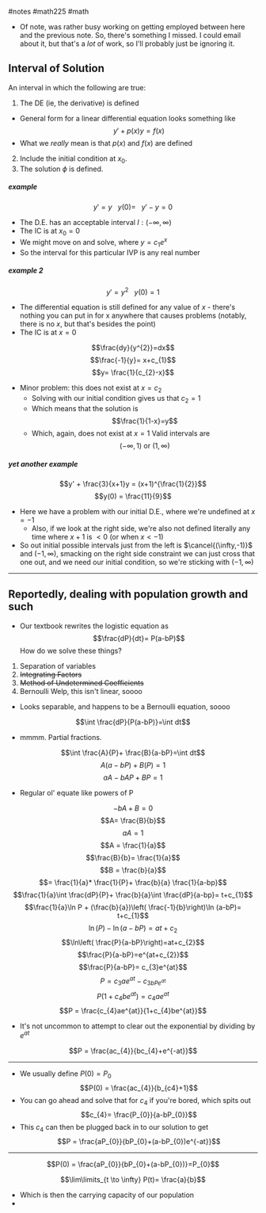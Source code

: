 #notes #math225 #math 
- Of note, was rather busy working on getting employed between here and the previous note. So, there's something I missed. I could email about it, but that's a *lot* of work, so I'll probably just be ignoring it.
## Interval of Solution
An interval in which the following are true:
1. The DE (ie, the derivative) is defined

- General form for a linear differential equation looks something like $$y' + p(x)y = f(x)$$
- What we *really* mean is that $p(x)$ and $f(x)$ are defined
2. Include the initial condition at $x_{0}$.
3. The solution $\phi$ is defined.

##### example
$$y' = y \ \ \ y(0)= \ \ \ y' -y =0$$
- The D.E. has an acceptable interval $I:(-\infty,\infty)$
- The IC is at $x_{0}=0$
- We might move on and solve, where $y=c_{1}e^{x}$
- So the interval for this particular IVP is any real number

##### example 2
$$y'=y^{2}\ \ \ y(0)=1$$
- The differential equation is still defined for any value of $x$ - there's nothing you can put in for x anywhere that causes problems (notably, there is no $x$, but that's besides the point)
- The IC is at $x=0$

$$\frac{dy}{y^{2}}=dx$$
$$\frac{-1}{y}= x+c_{1}$$
$$y= \frac{1}{c_{2}-x}$$
- Minor problem: this does not exist at $x=c_{2}$
	- Solving with our initial condition gives us that $c_{2}=1$
	- Which means that the solution is $$\frac{1}{1-x}=y$$
	- Which, again, does not exist at $x=1$
	Valid intervals are 
$$(-\infty,1) \text{ or } (1,\infty)$$
##### yet another example

$$y' + \frac{3}{x+1}y = (x+1)^{\frac{1}{2}}$$
$$y(0) = \frac{11}{9}$$
- Here we have a problem with our initial D.E., where we're undefined at $x=-1$
	- Also, if we look at the right side, we're also not defined literally any time where $x+1$ is $<0$ (or when $x< -1$)
- So out initial possible intervals just from the left is $\cancel{(\infty,-1)}$ and $(-1,\infty)$, smacking on the right side constraint we can just cross that one out, and we need our initial condition, so we're sticking with $(-1,\infty)$
---


## Reportedly, dealing with population growth and such
- Our textbook rewrites the logistic equation as 
$$\frac{dP}{dt}= P(a-bP)$$
How do we solve these things?
1. Separation of variables
2. ~~Integrating Factors~~
3. ~~Method of Undetermined Coefficients~~
4. Bernoulli
Welp, this isn't linear, soooo
- Looks separable, and happens to be a Bernoulli equation, soooo

$$\int \frac{dP}{P(a-bP)}=\int dt$$
- mmmm. Partial fractions.

$$\int \frac{A}{P}+ \frac{B}{a-bP}=\int dt$$
$$A(a-bP) + B(P) = 1$$
$$aA - bAP + BP=1$$
- Regular ol' equate like powers of P

$$-bA + B = 0$$
$$A= \frac{B}{b}$$
$$aA =1$$
$$A = \frac{1}{a}$$
$$\frac{B}{b}= \frac{1}{a}$$
$$B = \frac{b}{a}$$
$$= \frac{1}{a}* \frac{1}{P}+ \frac{b}{a} \frac{1}{a-bp}$$
$$\frac{1}{a}\int \frac{dP}{P}+ \frac{b}{a}\int \frac{dP}{a-bp}= t+c_{1}$$
$$\frac{1}{a}\ln P + (\frac{b}{a})\left( \frac{-1}{b}\right)\ln (a-bP)= t+c_{1}$$
$$\ln (P) -\ln(a-bP) = at+c_{2}$$
$$\ln\left( \frac{P}{a-bP}\right)=at+c_{2}$$
$$\frac{P}{a-bP}=e^{at+c_{2}}$$
$$\frac{P}{a-bP}= c_{3}e^{at}$$
$$P = c_{3}ae^{at} -c_{3bPe^{at}}$$
$$P(1+c_{4}be^{at})=c_{4}ae^{at}$$
$$P = \frac{c_{4}ae^{at}}{1+c_{4}be^{at}}$$
- It's not uncommon to attempt to clear out the exponential by dividing by $e^{at}$

$$P = \frac{ac_{4}}{bc_{4}+e^{-at}}$$

----
- We usually define $P(0)=P_{0}$
$$P(0) = \frac{ac_{4}}{b_{c4}+1}$$
- You can go ahead and solve that for $c_{4}$ if you're bored, which spits out 
$$c_{4}= \frac{P_{0}}{a-bP_{0}}$$
- This $c_{4}$ can then be plugged back in to our solution to get
$$P = \frac{aP_{0}}{bP_{0}+(a-bP_{0})e^{-at}}$$

---

$$P(0) = \frac{aP_{0}}{bP_{0}+(a-bP_{0})}=P_{0}$$

$$\lim\limits_{t \to \infty} P(t)= \frac{a}{b}$$
- Which is then the carrying capacity of our population
- 


